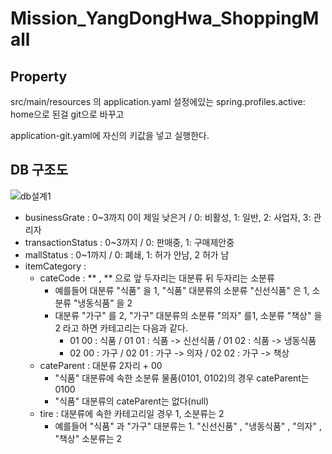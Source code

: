 ﻿# Mission_YangDongHwa_ShoppingMall
## Property
src/main/resources 의 application.yaml 설정에있는 spring.profiles.active: home으로 된걸 git으로 바꾸고 

application-git.yaml에 자신의 키값을 넣고 실행한다.

## DB 구조도
 ![db설계1](https://github.com/ydh511/Mission_YangDongHwa_ShoppingMall/assets/70869505/a434d837-8e04-4f8d-92f9-8388358be8c4)

- businessGrate : 0~3까지 0이 제일 낮은거 / 0: 비활성, 1: 일반, 2: 사업자, 3: 관리자
- transactionStatus : 0~3까지 / 0: 판매중, 1: 구매제안중
- mallStatus : 0~1까지 / 0: 폐쇄, 1: 허가 안남, 2 허가 남
- itemCategory :
  - cateCode : ** , ** 으로 앞 두자리는 대분류 뒤 두자리는 소분류
    - 예를들어 대분류 "식품" 을 1, "식품" 대분류의 소분류 "신선식품" 은 1, 소분류 "냉동식품" 을 2
    - 대분류 "가구" 를 2, "가구" 대분류의 소분류 "의자" 를1, 소분류 "책상" 을 2 라고 하면 카테고리는 다음과 같다.
      - 01 00 : 식품 / 01 01 : 식품 -> 신선식품 / 01 02 : 식품 -> 냉동식품  
      - 02 00 : 가구 / 02 01 : 가구 -> 의자 / 02 02 : 가구 -> 책상
  - cateParent : 대분류 2자리 + 00
    - "식품" 대분류에 속한 소분류 물품(0101, 0102)의 경우 cateParent는 0100
    - "식품" 대분류의 cateParent는 없다(null)
  - tire : 대분류에 속한 카테고리일 경우 1, 소분류는 2
    - 예를들어 "식품" 과 "가구" 대분류는 1. "신선신품" , "냉동식품" , "의자" , "책상" 소분류는 2
